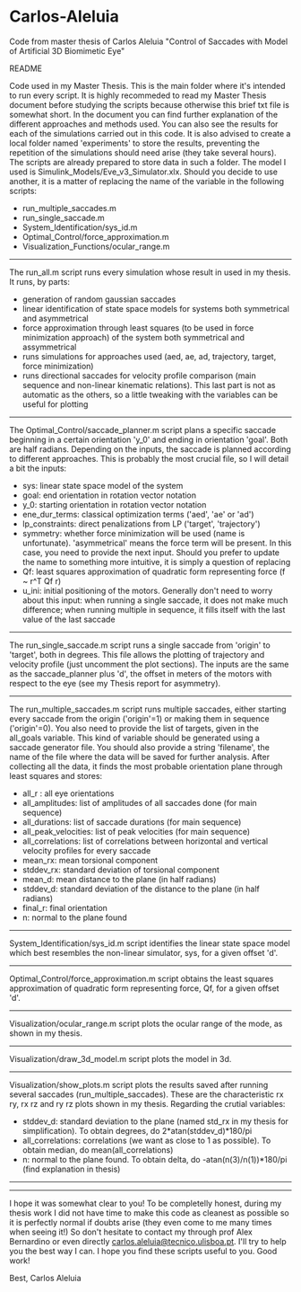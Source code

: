 # Carlos-Aleluia
Code from master thesis of Carlos Aleluia "Control of Saccades with Model of Artificial 3D Biomimetic Eye"

README

Code used in my Master Thesis. This is the main folder where it's intended to run every script. It is highly recommeded to read my Master Thesis document before studying the scripts because otherwise this brief txt file is somewhat short. In the document you can find further explanation of the different approaches and methods used. You can also see the results for each of the simulations carried out in this code.
It is also advised to create a local folder named 'experiments' to store the results, preventing the repetition of the simulations should need arise (they take several hours). The scripts are already prepared to store data in such a folder. The model I used is Simulink_Models/Eve_v3_Simulator.xlx. Should you decide to use another, it is a matter of replacing the name of the variable in the following scripts: 
- run_multiple_saccades.m
- run_single_saccade.m
- System_Identification/sys_id.m
- Optimal_Control/force_approximation.m
- Visualization_Functions/ocular_range.m

------------------------------------------------------------------------------------------------

The run_all.m script runs every simulation whose result in used in my thesis. It runs, by parts:

- generation of random gaussian saccades
- linear identification of state space models for systems both symmetrical and asymmetrical
- force approximation through least squares (to be used in force minimization approach) of the system both symmetrical and assymmetrical
- runs simulations for approaches used (aed, ae, ad, trajectory, target, force minimization)
- runs directional saccades for velocity profile comparison (main sequence and non-linear kinematic relations). This last part is not as automatic as the others, so a little tweaking with the variables can be useful for plotting

---------------------------------------------------------------------------------------------------

The Optimal_Control/saccade_planner.m script plans a specific saccade beginning in a certain orientation 'y_0' and ending in orientation 'goal'. Both are half radians. Depending on the inputs, the saccade is planned according to different approaches. This is probably the most crucial file, so I will detail a bit the inputs:
- sys: linear state space model of the system
- goal: end orientation in rotation vector notation
- y_0: starting orientation in rotation vector notation
- ene_dur_terms: classical optimization terms ('aed', 'ae' or 'ad')
- lp_constraints: direct penalizations from LP ('target', 'trajectory')
- symmetry: whether force minimization will be used (name is unfortunate). 'asymmetrical' means the force term will be present. In this case, you need to provide the next input. Should you prefer to update the name to something more intuitive, it is simply a question of replacing
- Qf: least squares approximation of quadratic form representing force (f ~ r^T Qf r)
- u_ini: initial positioning of the motors. Generally don't need to worry about this input: when running a single saccade, it does not make much difference; when running multiple in sequence, it fills itself with the last value of the last saccade


-----------------------------------------------------------------------------------------------

The run_single_saccade.m script runs a single saccade from 'origin' to 'target', both in degrees. This file allows the plotting of trajectory and velocity profile (just uncomment the plot sections). The inputs are the same as the saccade_planner plus 'd', the offset in meters of the motors with respect to the eye (see my Thesis report for asymmetry).

-----------------------------------------------------------------------------------------------

The run_multiple_saccades.m script runs multiple saccades, either starting every saccade from the origin ('origin'=1) or making them in sequence ('origin'=0). You also need to provide the list of targets, given in the all_goals variable. This kind of variable should be generated using a saccade generator file. You should also provide a string 'filename', the name of the file where the data will be saved for further analysis.
After collecting all the data, it finds the most probable orientation plane through least squares and stores: 
- all_r : all eye orientations
- all_amplitudes: list of amplitudes of all saccades done (for main sequence)
- all_durations: list of saccade durations (for main sequence)
- all_peak_velocities: list of peak velocities (for main sequence)
- all_correlations: list of correlations between horizontal and vertical velocity profiles for every saccade
- mean_rx: mean torsional component
- stddev_rx: standard deviation of torsional component
- mean_d: mean distance to the plane (in half radians)
- stddev_d: standard deviation of the distance to the plane (in half radians)
- final_r: final orientation
- n: normal to the plane found


-----------------------------------------------------------------------------------------------

System_Identification/sys_id.m script identifies the linear state space model which best resembles the non-linear simulator, sys, for a given offset 'd'.

-----------------------------------------------------------------------------------------------

Optimal_Control/force_approximation.m script obtains the least squares approximation of quadratic form representing force, Qf, for a given offset 'd'.

-----------------------------------------------------------------------------------------------

Visualization/ocular_range.m script plots the ocular range of the mode, as shown in my thesis.

-----------------------------------------------------------------------------------------------

Visualization/draw_3d_model.m script plots the model in 3d.

-----------------------------------------------------------------------------------------------

Visualization/show_plots.m script plots the results saved after running several saccades (run_multiple_saccades). These are the characteristic rx ry, rx rz and ry rz plots shown in my thesis. Regarding the crutial variables:

- stddev_d: standard deviation to the plane (named std_rx in my thesis for simplification). To obtain degrees, do 2*atan(stddev_d)*180/pi
- all_correlations: correlations (we want as close to 1 as possible). To obtain median, do mean(all_correlations)
- n: normal to the plane found. To obtain delta, do -atan(n(3)/n(1))*180/pi (find explanation in thesis)





************************************************************************************************************************************************
************************************************************************************************************************************************


I hope it was somewhat clear to you! To be completelly honest, during my thesis work I did not have time to make this code as cleanest as possible so it is perfectly normal if doubts arise (they even come to me many times when seeing it!) So don't hesitate to contact my through prof Alex Bernardino or even directly carlos.aleluia@tecnico.ulisboa.pt. I'll try to help you the best way I can. I hope you find these scripts useful to you. Good work!


Best,
Carlos Aleluia